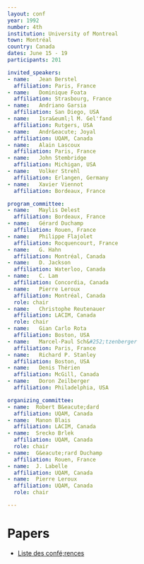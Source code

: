 ```yaml
---
layout: conf
year: 1992
number: 4th
institution: University of Montreal
town: Montréal
country: Canada
dates: June 15 - 19
participants: 201

invited_speakers:
- name:   Jean Berstel
  affiliation: Paris, France
- name:   Dominique Foata
  affiliation: Strasbourg, France
- name:   Andriano Garsia
  affiliation: San Diego, USA
- name:   Isra&euml;l M. Gel'fand
  affiliation: Rutgers, USA
- name:   Andr&eacute; Joyal
  affiliation: UQAM, Canada
- name:   Alain Lascoux
  affiliation: Paris, France
- name:   John Stembridge
  affiliation: Michigan, USA
- name:   Volker Strehl
  affiliation: Erlangen, Germany
- name:   Xavier Viennot
  affiliation: Bordeaux, France

program_committee:
- name:   Maylis Delest
  affiliation: Bordeaux, France
- name:   Gérard Duchamp
  affiliation: Rouen, France
- name:   Philippe Flajolet
  affiliation: Rocquencourt, France
- name:   G. Hahn
  affiliation: Montréal, Canada
- name:   D. Jackson
  affiliation: Waterloo, Canada
- name:   C. Lam
  affiliation: Concordia, Canada
- name:   Pierre Leroux
  affiliation: Montréal, Canada
  role: chair
- name:   Christophe Reutenauer
  affiliation: LACIM, Canada
  role: chair
- name:   Gian Carlo Rota
  affiliation: Boston, USA
- name:   Marcel-Paul Sch&#252;tzenberger
  affiliation: Paris, France
- name:   Richard P. Stanley
  affiliation: Boston, USA
- name:   Denis Thérien
  affiliation: McGill, Canada
- name:   Doron Zeilberger
  affiliation: Philadelphia, USA

organizing_committee:
- name:  Robert B&eacute;dard
  affiliation: UQAM, Canada
- name:  Manon Blais
  affiliation: LACIM, Canada
- name:  Srecko Brlek
  affiliation: UQAM, Canada
  role: chair
- name:  G&eacute;rard Duchamp
  affiliation: Rouen, France
- name:  J. Labelle
  affiliation: UQAM, Canada
- name:  Pierre Leroux
  affiliation: UQAM, Canada
  role: chair

---
```

# Papers

- <A HREF="articles.html">Liste des confé;rences</A>
